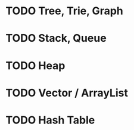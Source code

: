 # TODO Tree, Trie, Graph
# TODO Stack, Queue
# TODO Heap
# TODO Vector / ArrayList
# TODO Hash Table
